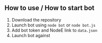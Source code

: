## How to use / How to start bot
1. Download the repository
2. Launch bot using `node bot` or `node bot.js`
3. Add bot token and NodeE link to `data.json`
4. Launch bot against